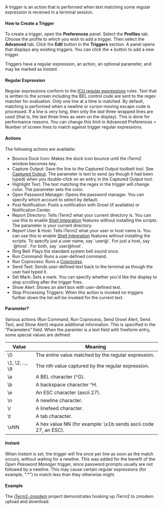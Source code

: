 A trigger is an action that is performed when text matching some regular expression is received in a terminal session.

#### How to Create a Trigger
To create a trigger, open the **Preferences** panel. Select the **Profiles** tab. Choose the profile to which you wish to add a trigger. Then select the **Advanced** tab. Click the **Edit** button in the **Triggers** section. A panel opens that displays any existing triggers. You can click the **+** button to add a new trigger.

Triggers have a regular expression, an action, an optional parameter, and may be marked as *Instant*.

#### Regular Expression
Regular expressions conform to the <a href="http://userguide.icu-project.org/strings/regexp">ICU regular expressions</a> rules. Text that is written to the screen including the BEL control code are sent to the regex matcher for evaluation. Only one line at a time is matched. By default, matching is performed when a newline or cursor-moving escape code is processed. If a line is very long, then only the *last* three wrapped lines are used (that is, the last three lines as seen on the display). This is done for performance reasons. You can change this limit in Advanced Preferences &gt; Number of screen lines to match against trigger regular expressions.

#### Actions
The following actions are available:
<ul>
        <li>Bounce Dock Icon: Makes the dock icon bounce until the iTerm2 window becomes key.</li>
        <li>Capture Output: Save the line to the Captured Output toolbelt tool. See <a href="captured_output.html">Captured Output</a>. The parameter is text to send (as though it had been typed) when you double-click on an entry in the Captured Output tool.</li>
        <li>Highlight Text: The text matching the regex in the trigger will change color. The parameter sets the color.</li>
        <li>Open Password Manager: Opens the password manager. You can specify which account to select by default.</li>
        <li>Post Notification: Posts a notification with Growl (if available) or Notification Center.</li>
        <li>Report Directory: Tells iTerm2 what your current directory is. You can use this to enable <a href="shell_integration.html">Shell Integration</a> features without installing the scripts. The parameter is your current directory.</li>
        <li>Report User & Host: Tells iTerm2 what your user or host name is. You can use this to enable <a href="shell_integration.html">Shell Integration</a> features without installing the scripts. To specify just a user name, say `user@`. For just a host, say `@host`. For both, say `user@host`.</li>
        <li>Ring Bell: Plays the standard system bell sound once.</li>
        <li>Run Command: Runs a user-defined command.</li>
        <li>Run Coprocess: Runs a <a href="coprocesses.html">Coprocess</a>.</li>
        <li>Send Text: Sends user-defined text back to the terminal as though the user had typed it.</li>
        <li>Set Mark: Sets a mark. You can specify whether you'd like the display to stop scrolling after the trigger fires.</li>
        <li>Show Alert: Shows an alert box with user-defined text.</li>
        <li>Stop Processing Triggers: When this action is invoked no triggers further down the list will be invoked for the current text.</li>
</ul>

#### Parameter?
Various actions (Run Command, Run Coprocess, Send Growl Alert, Send Text, and Show Alert) require additional information. This is specified in the "Parameters" field. When the paramter is a text field with freeform entry, some special values are defined:
<table>
        <thead>
                <tr>
                        <th>Value</th>
                        <th>Meaning</th>
                </tr>
        </thead>
        <tbody>
                <tr>
                        <td>\0</td>
                        <td>The entire value matched by the regular expression.</td>
                </tr>
                <tr>
                        <td>\1, \2, ..., \9</td>
                        <td>The nth value captured by the regular expression.</td>
                </tr>
                <tr>
                        <td>\a</td>
                        <td>A BEL character (^G).</td>
                </tr>
                <tr>
                        <td>\b</td>
                        <td>A backspace character ^H.</td>
                </tr>
                <tr>
                        <td>\e</td>
                        <td>An ESC character (ascii 27).</td>
                </tr>
                <tr>
                        <td>\n</td>
                        <td>A newline character.</td>
                </tr>
                <tr>
                        <td>\r</td>
                        <td>A linefeed character.</td>
                </tr>
                <tr>
                        <td>\t</td>
                        <td>A tab character.</td>
                </tr>
                <tr>
                        <td>\xNN</td>
                        <td>A hex value NN (for example: \x1b sends ascii code 27, an ESC).</td>
                </tr>
        </tbody>
</table>

#### Instant
When <i>Instant</i> is set, the trigger will fire once per line as soon as the match occurs, without waiting for a newline. This was added for the benefit of the <i>Open Password Manager</i> trigger, since password prompts usually are not followed by a newline. This may cause certain regular expressions (for example, ".*") to match less than they otherwise might.

#### Example
The [iTerm2-zmodem](https://github.com/RobberPhex/iTerm2-zmodem) project demonstrates hooking up iTerm2 to zmodem upload and download.

